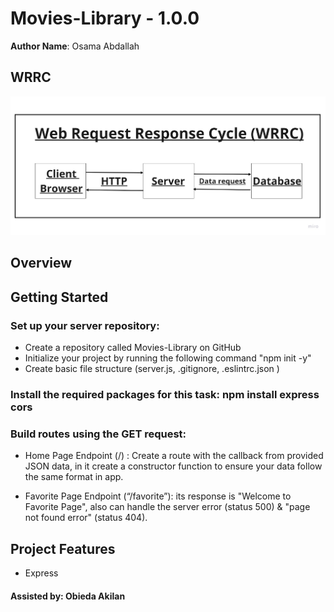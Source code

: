 # Movies-Library - 1.0.0

**Author Name**: Osama Abdallah

## WRRC
![](https://github.com/osama-abdallah/Movies-Library/blob/Task11/images/WRRC.jpg?raw=true)

## Overview

## Getting Started

### Set up your server repository:

* Create a repository called Movies-Library on GitHub
* Initialize your project by running the following command "npm init -y"
* Create basic file structure (server.js, .gitignore, .eslintrc.json )

### Install the required packages for this task: npm install express cors

### Build routes using the GET request:

* Home Page Endpoint (/) : Create a route with the callback from provided JSON data, in it create a constructor function to ensure your data follow the same format in app.

* Favorite Page Endpoint (“/favorite”): its response is "Welcome to Favorite Page", also can handle the server error (status 500) & "page not found error" (status 404).

## Project Features

* Express

#### Assisted by: Obieda Akilan
